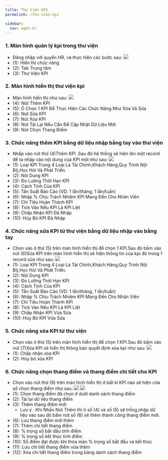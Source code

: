 ```yaml
---
title: Thư Viện KPI
permalink: /thu-vien-kpi

sidebar:
  nav: mgmt-hr
---
```

### **1. Màn hình quản lý kpi trong thư viện**
  * Đăng nhập với quyền HR, và thực hiện các bước sau:
  ![](assets/evaluationScoreChart/evlScoreChart.png)
  * (1): Hiển thị chức năng
  * (2): Tab Trung tâm
  * (3): Thư Viện KPI

### **2. Màn hình hiển thị thư viện kpi**
  * Màn hình hiển thị như sau:
  ![](assets/kpilibrarymanager/kpilibrarymanager.png)
  * (4): Nút Thêm KPI
  * (5): Ô Chọn 1 KPI Để Thực Hiện Các Chức Năng Như Xóa Và Sửa
  * (6): Nút Sửa KPI
  * (7): Nút Xóa KPI
  * (8): Nút Tải Lại Nếu Cần Để Cập Nhật Dữ Liệu Mới
  * (9): Nút Chọn Thang Điểm   
### **3. Chức năng thêm KPI bằng dữ liệu nhập bằng tay vào thư viện**
* Nhấp vào nút thứ (4)Thêm KPI .Sau đó hệ thống sẽ hiện lên một record để ta nhập vào nội dung của KPI mới như sau:
    ![](assets/kpilibrarymanager/addKPI.png)
 * (1): Loại KPI Trong 4 Loại Là Tài Chính,Khách Hàng,Quy Trình Nội Bộ,Học Hỏi Và Phát Triển.
 * (2): Nội Dung KPI
 * (3): Đo Lường Thời Hạn KPI 
 * (4): Cách Tính Của KPI
 * (5): Tần Suất Báo Cáo (VD: 1 lần/tháng, 1 lần/tuần)
 * (6): Nhập % Chịu Trách Nhiệm KPI Mang Đến Cho Nhân Viên
 * (7): Chỉ Tiêu Hoàn Thành KPI
 * (8): Tick Vào Nếu KPI Là KPI Liệt
 * (9): Chấp Nhận KPI Đã Nhập
 * (10): Hủy Bỏ KPI Đã Nhập
 ### **4. Chức năng sửa KPI từ thư viện bằng dữ liệu nhập vào bằng tay**
* Chọn vào ô thứ (5) trên màn hình hiển thị để chọn 1 KPI.Sau đó bấm vào nút (6)Sửa KPI trên màn hình hiển thị sẽ hiện thông tin của kpi đó trong 1 record sửa như sau:
    ![](assets/kpilibrarymanager/modifyKPI.png)
 * (1): Loại KPI Trong 4 Loại Là Tài Chính,Khách Hàng,Quy Trình Nội Bộ,Học Hỏi Và Phát Triển.
 * (2): Nội Dung KPI
 * (3): Đo Lường Thời Hạn KPI 
 * (4): Cách Tính Của KPI
 * (5): Tần Suất Báo Cáo (VD: 1 lần/tháng, 1 lần/tuần)
 * (6): Nhập % Chịu Trách Nhiệm KPI Mang Đến Cho Nhân Viên
 * (7): Chỉ Tiêu Hoàn Thành KPI
 * (8): Tick Vào Nếu KPI Là KPI Liệt
 * (9): Chấp Nhận KPI Vừa Sửa
 * (10): Hủy Bỏ KPI Vừa Sửa
 ### **5. Chức năng xóa KPI từ thư viện**
* Chọn vào ô thứ (5) trên màn hình hiển thị để chọn 1 KPI.Sau đó bấm vào nút (7)Xóa KPI sẽ hiển thị thông báo quyết định xóa kpi như sau:
    ![](assets/kpilibrarymanager/removeKPI.png)
 * (1): Chấp nhận xóa KPI
 * (2): Hủy bỏ xóa KPI
### **6. Chức năng chọn thang điểm và thang điểm chi tiết cho KPI**
* Chọn vào nút thứ (9) trên màn hình hiển thị ở bất kì KPI nào sẽ hiện cửa sổ chọn thang điểm như sau:
    ![](assets/kpilibrarymanager/markingSchema.png)
    ![](assets/kpilibrarymanager/markingSchemaDetails.png)
 * (1): Chọn thang điểm đã chọn ở dưới danh sách thang điểm
 * (2): Tải lại dữ liệu thang điểm
 * (3): Thêm thang điểm mới
   * Lưu ý : Khi Nhấn Nút Thêm thì ô số (4) và số (5) sẽ trống,nhập dữ liệu vào sau đó bấm nút số (6) sẽ thêm thành công thang điểm mới.
 * (6): Lưu thang điểm mới thêm
 * (7): Thêm chi tiết thang điểm
 * (8): % trọng số bắt đầu tính điểm
 * (9): % trọng số kết thúc tính điểm
 * (10): Số điểm đạt được khi thỏa mãn % trọng số bắt đầu và kết thúc
 * (11): Lưu chi tiết thang điểm vừa thêm
 * (12): Xóa chi tiết thang điểm trong bảng danh sách thang điểm
